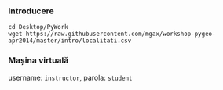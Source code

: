 ### Introducere

```
cd Desktop/PyWork
wget https://raw.githubusercontent.com/mgax/workshop-pygeo-apr2014/master/intro/localitati.csv
```

### Mașina virtuală
username: `instructor`, parola: `student`
